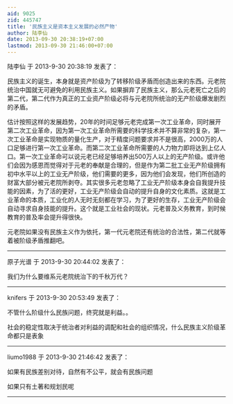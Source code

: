 ```yaml
---
aid: 9025
zid: 445747
title: '民族主义是资本主义发展的必然产物'
author: 陆李仙
date: 2013-09-30 20:38:19+07:00
lastmod: 2013-09-30 21:46:00+07:00
---
```


陆李仙 于 2013-9-30 20:38:19 发表了：

民族主义的诞生，本身就是资产阶级为了转移阶级矛盾而创造出来的东西。元老院统治中国就无可避免的利用民族主义。如果摒弃了民族主义，那么元老死亡之后的第二代，第二代作为真正的工业资产阶级必将与元老院所统治的无产阶级爆发剧烈的矛盾。

估计按照这样的发展趋势，20年的时间足够元老完成第一次工业革命，同时展开第二次工业革命，因为第一次工业革命所需要的科学技术并不算非常的复杂，第一次工业革命是实现物质的量化生产，对于精度问题要求并不是很高，2000万的人口足够进行第一次工业革命。而第二次工业革命所需要的人力物力即将达到上亿人口。第一次工业革命可以说元老已经足够培养出500万人以上的无产阶级。或许他们会因为感恩而觉得对于元老的奉献是合理的，但是作为第二批工业无产阶级拥有初中水平以上的工业无产阶级，他们需要的更多，因为他们会发现，他们所创造的财富大部分被元老院所剥夺。其实很多元老忽略了工业无产阶级本身会自我提升技能的因素，为了活的更好，工业无产阶级会自动的提升自身的文化素质。这就是工业革命的本质，工业化的人无时无刻都在学习，为了更好的生存，工业无产阶级会自动寻求自身技能的提升。这个就是工业社会的现状。元老普及义务教育，到时候教育的普及率会提升得很快。

元老院如果没有民族主义作为依托，第一代元老院还有统治的合法性，第二代就等着被阶级矛盾推翻吧。

---------

原子光谱 于 2013-9-30 20:44:02 发表了：

我们为什么要维系元老院统治下的千秋万代？

---------

knifers 于 2013-9-30 20:53:49 发表了：

不管什么阶级什么民族问题，终究就是利益。。

社会的稳定性取决于统治者对利益的调配和社会的组织情况，什么民族主义阶级革命都只是表象

---------

liumo1988 于 2013-9-30 21:46:42 发表了：

如果有民族差别对待，自然有不公平，就会有民族问题

如果只有土著和规划民呢

---------

